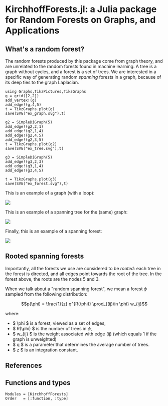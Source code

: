 # KirchhoffForests.jl: a Julia package for Random Forests on Graphs, and Applications

## What's a random forest? 

The random forests produced by this package come from graph theory, and are
unrelated to the random forests found in machine learning. A tree is a graph
without cycles, and a forest is a set of trees. 
We are interested in a specific way of generating random *spanning* forests in a
graph, because of its deep ties to the graph Laplacian. 

```@setup 1
using Graphs,TikzPictures,TikzGraphs
g = grid([2,2])
add_vertex!(g)
add_edge!(g,4,5)
t = TikzGraphs.plot(g)
save(SVG("ex_graph.svg"),t)

g2 = SimpleDiGraph(5)
add_edge!(g2,2,1)
add_edge!(g2,1,4)
add_edge!(g2,4,5)
add_edge!(g2,3,5)
t = TikzGraphs.plot(g2)
save(SVG("ex_tree.svg"),t)

g3 = SimpleDiGraph(5)
add_edge!(g3,2,3)
add_edge!(g3,1,4)
add_edge!(g3,4,5)

t = TikzGraphs.plot(g3)
save(SVG("ex_forest.svg"),t)
```

This is an example of a graph (with a loop):

![](ex_graph.svg)

This is an example of a spanning tree for the (same) graph:

![](ex_tree.svg)

Finally, this is an example of a spanning forest:

![](ex_forest.svg)

## Rooted spanning forests

Importantly, all the forests we use are considered to be *rooted*: each tree in
the forest is directed, and all edges point towards the root of the tree. In the
forest above, the roots are the nodes 5 and 3. 

When we talk about a "random spanning forest", we mean a forest $\phi$ sampled
from the following distribution: 
```math
p(\phi) = \frac{1}{z} q^{R(\phi)} \prod_{(ij)\in \phi} w_{ij}
```


where:

- $ \phi $ is a forest, viewed as a set of edges,
- $ R(\phi) $ is the number of trees in $\phi$,
- $ w_{ij} $ is the weight associated with edge (ij) (which equals 1 if the
  graph is unweighted)
- $ q $ is a parameter that determines the average number of trees. 
- $ z $ is an integration constant. 


## References

## Functions and types

```@autodocs
Modules = [KirchhoffForests]
Order   = [:function, :type]
```
